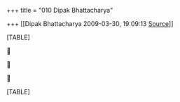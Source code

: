 +++
title = "010 Dipak Bhattacharya"

+++
[[Dipak Bhattacharya	2009-03-30, 19:09:13 [Source](https://groups.google.com/g/bvparishat/c/ndM3ri0Fp48)]]



[TABLE]







[TABLE]

